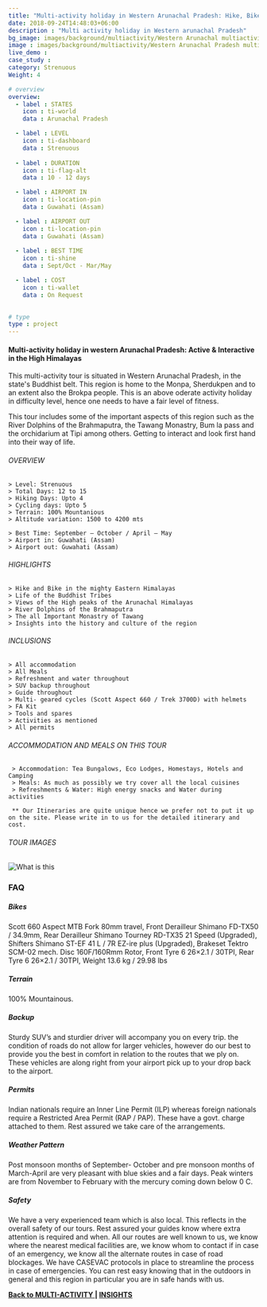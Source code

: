 ```yaml
---
title: "Multi-activity holiday in Western Arunachal Pradesh: Hike, Bike & Culture "
date: 2018-09-24T14:48:03+06:00
description : "Multi activity holiday in Western arunachal Pradesh"
bg_image: images/background/multiactivity/Western Arunachal multiactivity tour main.jpg
image : images/background/multiactivity/Western Arunachal Pradesh multiactivity tour.jpg
live_demo : 
case_study : 
category: Strenuous
Weight: 4

# overview
overview:
  - label : STATES
    icon : ti-world
    data : Arunachal Pradesh

  - label : LEVEL
    icon : ti-dashboard
    data : Strenuous
   
  - label : DURATION
    icon : ti-flag-alt
    data : 10 - 12 days

  - label : AIRPORT IN
    icon : ti-location-pin
    data : Guwahati (Assam)

  - label : AIRPORT OUT
    icon : ti-location-pin
    data : Guwahati (Assam)
    
  - label : BEST TIME
    icon : ti-shine
    data : Sept/Oct - Mar/May

  - label : COST
    icon : ti-wallet
    data : On Request
    

# type
type : project
---
```


#### Multi-activity holiday in western Arunachal Pradesh: Active & Interactive in the High Himalayas

This multi-activity tour is situated in Western Arunachal Pradesh, in the state's Buddhist belt. This region is home to the Monpa, Sherdukpen and to an extent also the Brokpa people. This is an above oderate activity holiday in difficulty level, hence one needs to have a fair level of fitness. 

This tour includes some of the important aspects of this region such as the River Dolphins of the Brahmaputra, the Tawang Monastry, Bum la pass and the orchidarium at Tipi among others. Getting to interact and look first hand into their way of life.



###### OVERVIEW
```
> Level: Strenuous
> Total Days: 12 to 15
> Hiking Days: Upto 4
> Cycling days: Upto 5
> Terrain: 100% Mountanious
> Altitude variation: 1500 to 4200 mts

> Best Time: September – October / April – May
> Airport in: Guwahati (Assam)
> Airport out: Guwahati (Assam)
```


###### HIGHLIGHTS
```
> Hike and Bike in the mighty Eastern Himalayas
> Life of the Buddhist Tribes
> Views of the High peaks of the Arunachal Himalayas
> River Dolphins of the Brahmaputra
> The all Important Monastry of Tawang
> Insights into the history and culture of the region
```

###### INCLUSIONS
```
> All accommodation
> All Meals
> Refreshment and water throughout
> SUV backup throughout
> Guide throughout
> Multi- geared cycles (Scott Aspect 660 / Trek 3700D) with helmets
> FA Kit
> Tools and spares
> Activities as mentioned
> All permits
```

###### ACCOMMODATION AND MEALS ON THIS TOUR

```
 > Accommodation: Tea Bungalows, Eco Lodges, Homestays, Hotels and Camping
 > Meals: As much as possibly we try cover all the local cuisines
 > Refreshments & Water: High energy snacks and Water during activities 
```  

``` ** Our Itineraries are quite unique hence we prefer not to put it up on the site. Please write in to us for the detailed itinerary and cost.```

###### TOUR IMAGES

![What is this](/images/background/multiactivity/Westernarunachalmultiactivitygallery.jpg)

### FAQ

##### Bikes

Scott 660 Aspect MTB
Fork 80mm travel, Front Derailleur Shimano FD-TX50 / 34.9mm, Rear Derailleur Shimano Tourney RD-TX35 21 Speed (Upgraded), Shifters Shimano ST-EF 41 L / 7R EZ-ire plus (Upgraded), Brakeset Tektro SCM-02 mech. Disc 160F/160Rmm Rotor, Front Tyre 6 26×2.1 / 30TPI, Rear Tyre 6 26×2.1 / 30TPI, Weight 13.6 kg / 29.98 lbs

##### Terrain 

100% Mountainous. 

##### Backup
Sturdy SUV’s and sturdier driver will accompany you on every trip. the condition of roads do not allow for larger vehicles, however do our best to provide you the best in comfort in relation to the routes that we ply on. These vehicles are along right from your airport pick up to your drop back to the airport.

##### Permits
Indian nationals require an Inner Line Permit (ILP) whereas foreign nationals require a Restricted Area Permit (RAP / PAP). These have a govt. charge attached to them. Rest assured we take care of the arrangements.

##### Weather Pattern
Post monsoon months of September- October and pre monsoon months of March-April are very pleasant with blue skies and a fair days. Peak winters are from November to February with the mercury coming down below 0 C.

##### Safety 
We have a very experienced team which is also local. This reflects in the overall safety of our tours. Rest assured your guides know where extra attention is required and when. All our routes are well known to us, we know where the nearest medical facilities are, we know whom to contact if in case of an emergency, we know all the alternate routes in case of road blockages. We have CASEVAC protocols in place to streamline the process in case of emergencies. You can rest easy knowing that in the outdoors in general and this region in particular you are in safe hands with us.

**[Back to MULTI-ACTIVITY   ](/multiactivity/) | [INSIGHTS](/insights/)**